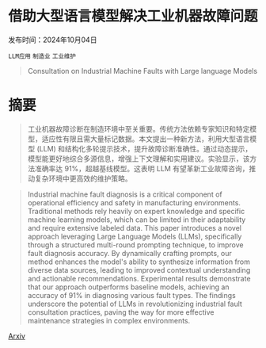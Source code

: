 # 借助大型语言模型解决工业机器故障问题

发布时间：2024年10月04日

`LLM应用` `制造业` `工业维护`

> Consultation on Industrial Machine Faults with Large language Models

# 摘要

> 工业机器故障诊断在制造环境中至关重要。传统方法依赖专家知识和特定模型，适应性有限且需大量标记数据。本文提出一种新方法，利用大型语言模型 (LLM) 和结构化多轮提示技术，提升故障诊断准确性。通过动态提示，模型能更好地综合多源信息，增强上下文理解和实用建议。实验显示，该方法准确率达 91%，超越基线模型。这表明 LLM 有望革新工业故障咨询，推动复杂环境中更高效的维护策略。

> Industrial machine fault diagnosis is a critical component of operational efficiency and safety in manufacturing environments. Traditional methods rely heavily on expert knowledge and specific machine learning models, which can be limited in their adaptability and require extensive labeled data. This paper introduces a novel approach leveraging Large Language Models (LLMs), specifically through a structured multi-round prompting technique, to improve fault diagnosis accuracy. By dynamically crafting prompts, our method enhances the model's ability to synthesize information from diverse data sources, leading to improved contextual understanding and actionable recommendations. Experimental results demonstrate that our approach outperforms baseline models, achieving an accuracy of 91% in diagnosing various fault types. The findings underscore the potential of LLMs in revolutionizing industrial fault consultation practices, paving the way for more effective maintenance strategies in complex environments.

[Arxiv](https://arxiv.org/abs/2410.03223)